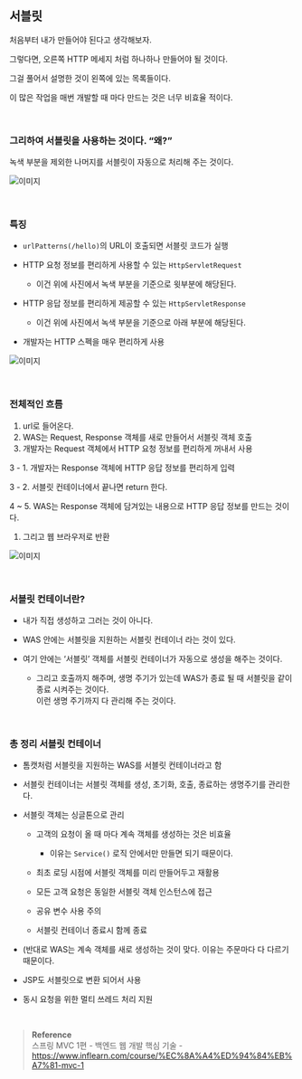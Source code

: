 ## 서블릿

처음부터 내가 만들어야 된다고 생각해보자. 

그렇다면, 오른쪽 HTTP 메세지 처럼 하나하나 만들어야 될 것이다.

그걸 풀어서 설명한 것이 왼쪽에 있는 목록들이다.

이 많은 작업을 매번 개발할 때 마다 만드는 것은 너무 비효율 적이다. 

<br/>

### 그리하여 서블릿을 사용하는 것이다. “왜?”

녹색 부분을 제외한 나머지를 서블릿이 자동으로 처리해 주는 것이다.

![이미지](/programming/img/서3.PNG)

<br/>

### 특징

- `urlPatterns(/hello)`의 URL이 호출되면 서블릿 코드가 실행

- HTTP 요청 정보를 편리하게 사용할 수 있는 `HttpServletRequest`
    - 이건 위에 사진에서 녹색 부분을 기준으로 윗부분에 해당된다.
- HTTP 응답 정보를 편리하게 제공할 수 있는 `HttpServletResponse`
    - 이건 위에 사진에서 녹색 부분을 기준으로 아래 부분에 해당된다.
- 개발자는 HTTP 스펙을 매우 편리하게 사용

![이미지](/programming/img/서4.PNG)

<br/>

### 전체적인 흐름

1. url로 들어온다.
2. WAS는 Request, Response 객체를 새로 만들어서 서블릿 객체 호출 
3. 개발자는 Request 객체에서 HTTP 요청 정보를 편리하게 꺼내서 사용

3 - 1. 개발자는 Response 객체에 HTTP 응답 정보를 편리하게 입력

3 - 2. 서블릿 컨테이너에서 끝나면 return 한다.

4 ~ 5. WAS는 Response 객체에 담겨있는 내용으로 HTTP 응답 정보를 만드는 것이다.

1. 그리고 웹 브라우저로 반환 

![이미지](/programming/img/서5.PNG)

<br/>

### 서블릿 컨테이너란?

- 내가 직접 생성하고 그러는 것이 아니다.

- WAS 안에는 서블릿을 지원하는 서블릿 컨테이너 라는 것이 있다.
- 여기 안에는 ‘서블릿’ 객체를 서블릿 컨테이너가 자동으로 생성을 해주는 것이다.
    - 그리고 호출까지 해주며, 생명 주기가 있는데 WAS가 종료 될 때 서블릿을 같이 종료 
    시켜주는 것이다. <br/>이런 생명 주기까지 다 관리해 주는 것이다.

<br/>

### 총 정리 서블릿 컨테이너

- 톰캣처럼 서블릿을 지원하는 WAS를 서블릿 컨테이너라고 함

- 서블릿 컨테이너는 서블릿 객체를 생성, 초기화, 호출, 종료하는 생명주기를 관리한다.
- 서블릿 객체는 싱글톤으로 관리
    - 고객의 요청이 올 때 마다 계속 객체를 생성하는 것은 비효율
        - 이유는 `Service()` 로직 안에서만 만들면 되기 때문이다.
    - 최초 로딩 시점에 서블릿 객체를 미리 만들어두고 재활용
    - 모든 고객 요청은 동일한 서블릿 객체 인스턴스에 접근
    - 공유 변수 사용 주의

    - 서블릿 컨테이너 종료시 함께 종료
- (반대로 WAS는 계속 객체를 새로 생성하는 것이 맞다. 이유는 주문마다 다 다르기 때문이다.
- JSP도 서블릿으로 변환 되어서 사용
- 동시 요청을 위한 멀티 쓰레드 처리 지원



<br/>

>**Reference** <br/>스프링 MVC 1편 - 백엔드 웹 개발 핵심 기술 - https://www.inflearn.com/course/%EC%8A%A4%ED%94%84%EB%A7%81-mvc-1